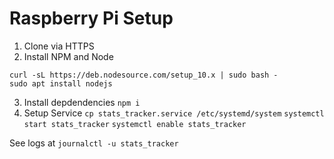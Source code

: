 # Raspberry Pi Setup

1. Clone via HTTPS
2. Install NPM and Node
```
curl -sL https://deb.nodesource.com/setup_10.x | sudo bash -
sudo apt install nodejs
```
3. Install depdendencies
`npm i`
4. Setup Service
`cp stats_tracker.service /etc/systemd/system`
`systemctl start stats_tracker`
`systemctl enable stats_tracker`

See logs at `journalctl -u stats_tracker`